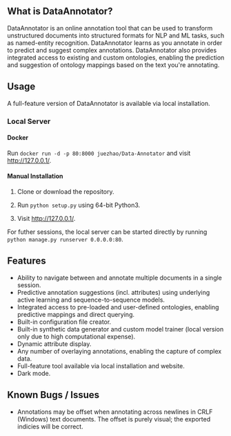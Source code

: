## What is DataAnnotator?

DataAnnotator is an online annotation tool that can be used to transform unstructured documents into structured formats for NLP and ML tasks, such as named-entity recognition. DataAnnotator learns as you annotate in order to predict and suggest complex annotations. DataAnnotator also provides integrated access to existing and custom ontologies, enabling the prediction and suggestion of ontology mappings based on the text you're annotating.

## Usage

A full-feature version of DataAnnotator is available via local installation.

### Local Server

#### Docker

Run `docker run -d -p 80:8000 juezhao/Data-Annotator` and visit <a href="http://127.0.0.1/">http://127.0.0.1/</a>.

#### Manual Installation

1. Clone or download the repository.

2. Run `python setup.py` using 64-bit Python3.

3. Visit <a href="http://127.0.0.1/">http://127.0.0.1/</a>.

For futher sessions, the local server can be started directly by running `python manage.py runserver 0.0.0.0:80`.

## Features

- Ability to navigate between and annotate multiple documents in a single session.
- Predictive annotation suggestions (incl. attributes) using underlying active learning and sequence-to-sequence models.
- Integrated access to pre-loaded and user-defined ontologies, enabling predictive mappings and direct querying.
- Built-in configuration file creator.
- Built-in synthetic data generator and custom model trainer (local version only due to high computational expense).
- Dynamic attribute display.
- Any number of overlaying annotations, enabling the capture of complex data.
- Full-feature tool available via local installation and website.
- Dark mode.

## Known Bugs / Issues
- Annotations may be offset when annotating across newlines in CRLF (Windows) text documents. The offset is purely visual; the exported indicies will be correct.
